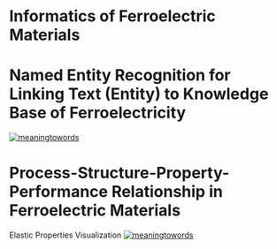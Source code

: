 # Informatics of Ferroelectric Materials

# Named Entity Recognition for Linking Text (Entity) to Knowledge Base of Ferroelectricity
  
[![meaningtowords](https://img.shields.io/badge/ferroNER-streamlit-red)](https://ferroelectric-structuredknowledge.streamlit.app/ )


# Process-Structure-Property-Performance Relationship in Ferroelectric Materials

Elastic Properties Visualization
[![meaningtowords](https://img.shields.io/badge/mechCubicBatio3-streamlit-red)](https://visualizationcij-batio3cubic.streamlit.app/)
